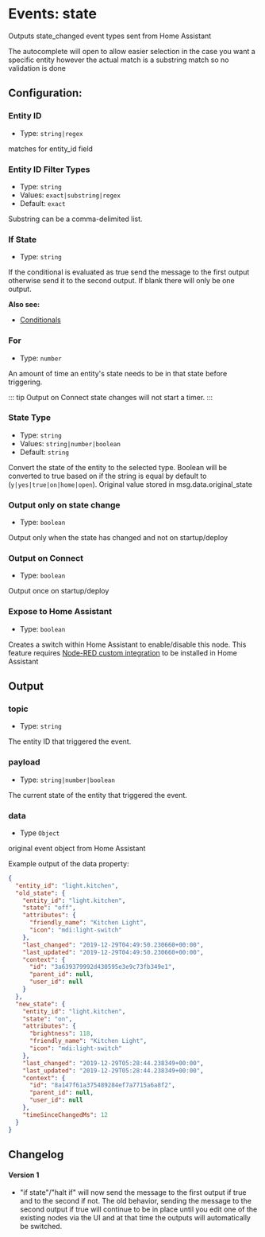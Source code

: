 # Events: state

Outputs state_changed event types sent from Home Assistant

The autocomplete will open to allow easier selection in the case you want a specific entity however the actual match is a substring match so no validation is done

## Configuration:

### Entity ID <Badge text="required"/>

- Type: `string|regex`

matches for entity_id field

### Entity ID Filter Types <Badge text="required"/>

- Type: `string`
- Values: `exact|substring|regex`
- Default: `exact`

Substring can be a comma-delimited list.

### If State

- Type: `string`

If the conditional is evaluated as true send the message to the first output otherwise send it to the second output. If blank there will only be one output.

**Also see:**

- [Conditionals](/guide/conditionals.md)

### For

- Type: `number`

An amount of time an entity's state needs to be in that state before triggering.

::: tip
Output on Connect state changes will not start a timer.
:::

### State Type

- Type: `string`
- Values: `string|number|boolean`
- Default: `string`

Convert the state of the entity to the selected type. Boolean will be converted to true based on if the string is equal by default to (`y|yes|true|on|home|open`). Original value stored in msg.data.original_state

### Output only on state change

- Type: `boolean`

Output only when the state has changed and not on startup/deploy

### Output on Connect

- Type: `boolean`

Output once on startup/deploy

### Expose to Home Assistant

- Type: `boolean`

Creates a switch within Home Assistant to enable/disable this node. This feature requires [Node-RED custom integration](https://github.com/zachowj/hass-node-red) to be installed in Home Assistant

## Output

### topic

- Type: `string`

The entity ID that triggered the event.

### payload

- Type: `string|number|boolean`

The current state of the entity that triggered the event.

### data

- Type `Object`

original event object from Home Assistant

Example output of the data property:

```json
{
  "entity_id": "light.kitchen",
  "old_state": {
    "entity_id": "light.kitchen",
    "state": "off",
    "attributes": {
      "friendly_name": "Kitchen Light",
      "icon": "mdi:light-switch"
    },
    "last_changed": "2019-12-29T04:49:50.230660+00:00",
    "last_updated": "2019-12-29T04:49:50.230660+00:00",
    "context": {
      "id": "3a639379992d430595e3e9c73fb349e1",
      "parent_id": null,
      "user_id": null
    }
  },
  "new_state": {
    "entity_id": "light.kitchen",
    "state": "on",
    "attributes": {
      "brightness": 118,
      "friendly_name": "Kitchen Light",
      "icon": "mdi:light-switch"
    },
    "last_changed": "2019-12-29T05:28:44.238349+00:00",
    "last_updated": "2019-12-29T05:28:44.238349+00:00",
    "context": {
      "id": "8a147f61a375489284ef7a7715a6a8f2",
      "parent_id": null,
      "user_id": null
    },
    "timeSinceChangedMs": 12
  }
}
```

## Changelog

#### Version 1

- "if state"/"halt if" will now send the message to the first output if true and
  to the second if not. The old behavior, sending the message to the second
  output if true will continue to be in place until you edit one of the
  existing nodes via the UI and at that time the outputs will automatically be
  switched.
